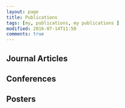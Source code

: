```yaml
---
layout: page
title: Publications
tags: [my, publications, my publications ]
modified: 2016-07-14T11:50
comments: true
---
```

## Journal Articles

## Conferences

## Posters
